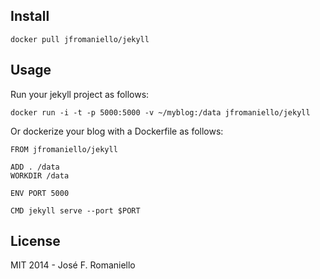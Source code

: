 ## Install

```
docker pull jfromaniello/jekyll
```

## Usage

Run your jekyll project as follows:

```
docker run -i -t -p 5000:5000 -v ~/myblog:/data jfromaniello/jekyll
```

Or dockerize your blog with a Dockerfile as follows:

```
FROM jfromaniello/jekyll

ADD . /data
WORKDIR /data

ENV PORT 5000

CMD jekyll serve --port $PORT
```

## License

MIT 2014 - José F. Romaniello